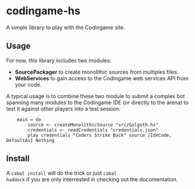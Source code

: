 codingame-hs
============

A simple library to play with the Codingame site.

Usage
-----

For now, this library includes two modules:

-	**SourcePackager** to create monolithic sources from multiples files.
-	**WebServices** to gain access to the Codingame web services API from your code.

A typical usage is to combine these two module to submit a complex bot spanning many modules
to the Codingame IDE (or directly to the arena) to test it against other players into a test session:

		main = do
			source <- createMonolithicSource "src/Golgoth.hs"
			credentials <- readCredentials "credentials.json"
			play credentials "Coders Strike Back" source [IdeCode, DefaultAi] Nothing

Install
-------

A <code>cabal install</code> will do the trick or just <code>cabal haddock</code>
if you are only interrested in checking out the documentation.

